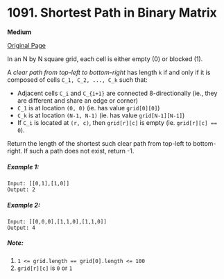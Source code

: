 # 1091. Shortest Path in Binary Matrix

**Medium**

[Original Page](https://leetcode.com/problems/shortest-path-in-binary-matrix/)

In an N by N square grid, each cell is either empty (0) or blocked (1).

A _clear path from top-left to bottom-right_ has length `k` if and only if it is composed of cells `C_1, C_2, ..., C_k` such that:
- Adjacent cells `C_i` and `C_{i+1}` are connected 8-directionally (ie., they are different and share an edge or corner)
- `C_1` is at location `(0, 0)` (ie. has value `grid[0][0]`)
- `C_k` is at location `(N-1, N-1)` (ie. has value `grid[N-1][N-1]`)
- If `C_i` is located at `(r, c)`, then `grid[r][c]` is empty (ie. `grid[r][c] == 0`).

Return the length of the shortest such clear path from top-left to bottom-right.  If such a path does not exist, return -1.
 
##### Example 1:
```
Input: [[0,1],[1,0]]
Output: 2
```

##### Example 2:
```
Input: [[0,0,0],[1,1,0],[1,1,0]]
Output: 4
```

##### Note:
1. `1 <= grid.length == grid[0].length <= 100`
2. `grid[r][c]` is `0` or `1`
